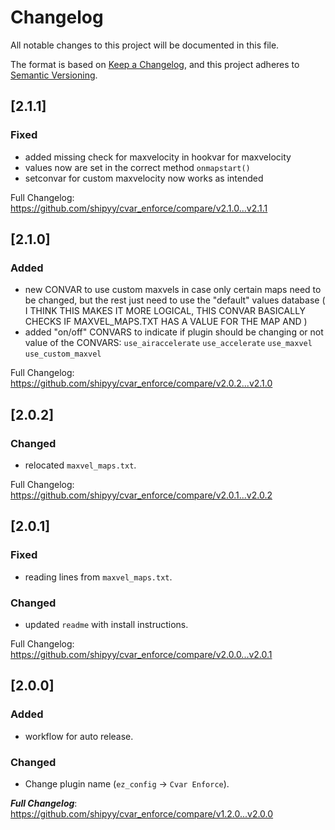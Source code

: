 # Changelog
All notable changes to this project will be documented in this file.

The format is based on [Keep a Changelog](https://keepachangelog.com/en/1.0.0/),
and this project adheres to [Semantic Versioning](https://semver.org/spec/v2.0.0.html).

## [2.1.1]

### Fixed

- added missing check for  maxvelocity in hookvar for maxvelocity
- values now are set in the correct method `onmapstart()`
- setconvar for custom maxvelocity now works as intended

Full Changelog: https://github.com/shipyy/cvar_enforce/compare/v2.1.0...v2.1.1

## [2.1.0]

### Added

- new CONVAR to use custom maxvels in case only certain maps need to be changed, but the rest just need to use the "default" values database ( I THINK THIS MAKES IT MORE LOGICAL, THIS CONVAR BASICALLY CHECKS IF MAXVEL_MAPS.TXT HAS A VALUE FOR THE MAP AND )
- added "on/off" CONVARS to indicate if plugin should be changing or not value of the CONVARS:
    `use_airaccelerate`
    `use_accelerate`
    `use_maxvel`
    `use_custom_maxvel`

Full Changelog: https://github.com/shipyy/cvar_enforce/compare/v2.0.2...v2.1.0

## [2.0.2]

### Changed

- relocated `maxvel_maps.txt`.

Full Changelog: https://github.com/shipyy/cvar_enforce/compare/v2.0.1...v2.0.2

## [2.0.1]

### Fixed

- reading lines from `maxvel_maps.txt`.

### Changed

- updated `readme` with install instructions.

Full Changelog: https://github.com/shipyy/cvar_enforce/compare/v2.0.0...v2.0.1

## [2.0.0]

### Added

- workflow for auto release.

### Changed

- Change plugin name (`ez_config` -> `Cvar Enforce`).

***Full Changelog***: https://github.com/shipyy/cvar_enforce/compare/v1.2.0...v2.0.0

